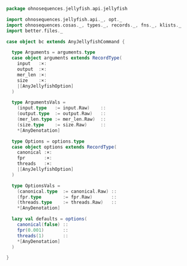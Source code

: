 
```scala
package ohnosequences.jellyfish.api.jellyfish

import ohnosequences.jellyfish.api._, opt._
import ohnosequences.cosas._, types._, records._, fns._, klists._
import better.files._

case object bc extends AnyJellyfishCommand {

  type Arguments = arguments.type
  case object arguments extends RecordType(
    input   :×:
    output  :×:
    mer_len :×:
    size    :×:
    |[AnyJellyfishOption]
  )

  type ArgumentsVals =
    (input.type   := input.Raw)    ::
    (output.type  := output.Raw)   ::
    (mer_len.type := mer_len.Raw)  ::
    (size.type    := size.Raw)     ::
    *[AnyDenotation]

  type Options = options.type
  case object options extends RecordType(
    canonical :×:
    fpr       :×:
    threads   :×:
    |[AnyJellyfishOption]
  )

  type OptionsVals =
    (canonical.type  := canonical.Raw) ::
    (fpr.type        := fpr.Raw)       ::
    (threads.type    := threads.Raw)   ::
    *[AnyDenotation]

  lazy val defaults = options(
    canonical(false) ::
    fpr(0.001)       ::
    threads(1)       ::
    *[AnyDenotation]
  )

}

```




[test/scala/Jellyfish.scala]: ../../../../test/scala/Jellyfish.scala.md
[main/scala/api/options.scala]: ../options.scala.md
[main/scala/api/package.scala]: ../package.scala.md
[main/scala/api/expressions.scala]: ../expressions.scala.md
[main/scala/api/uint64.scala]: ../uint64.scala.md
[main/scala/api/commands/histo.scala]: histo.scala.md
[main/scala/api/commands/queryAll.scala]: queryAll.scala.md
[main/scala/api/commands/query.scala]: query.scala.md
[main/scala/api/commands/dump.scala]: dump.scala.md
[main/scala/api/commands/merge.scala]: merge.scala.md
[main/scala/api/commands/bc.scala]: bc.scala.md
[main/scala/api/commands/count.scala]: count.scala.md